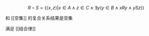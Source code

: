 ---
---

$$
R\circ S=\{ \langle x,z \rangle |x \in A \wedge z \in C \wedge \exists y(y \in B \wedge xRy \wedge ySz) \}
$$

和 [[空集]] 的复合关系结果是空集

满足 [[结合律]]
